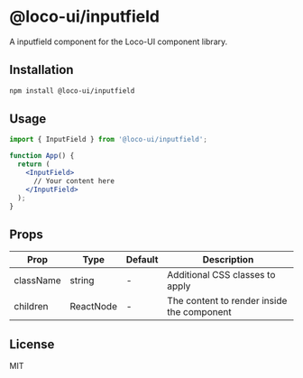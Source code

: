 # @loco-ui/inputfield

A inputfield component for the Loco-UI component library.

## Installation

```bash
npm install @loco-ui/inputfield
```

## Usage

```jsx
import { InputField } from '@loco-ui/inputfield';

function App() {
  return (
    <InputField>
      // Your content here
    </InputField>
  );
}
```

## Props

| Prop | Type | Default | Description |
|------|------|---------|-------------|
| className | string | - | Additional CSS classes to apply |
| children | ReactNode | - | The content to render inside the component |

## License

MIT
